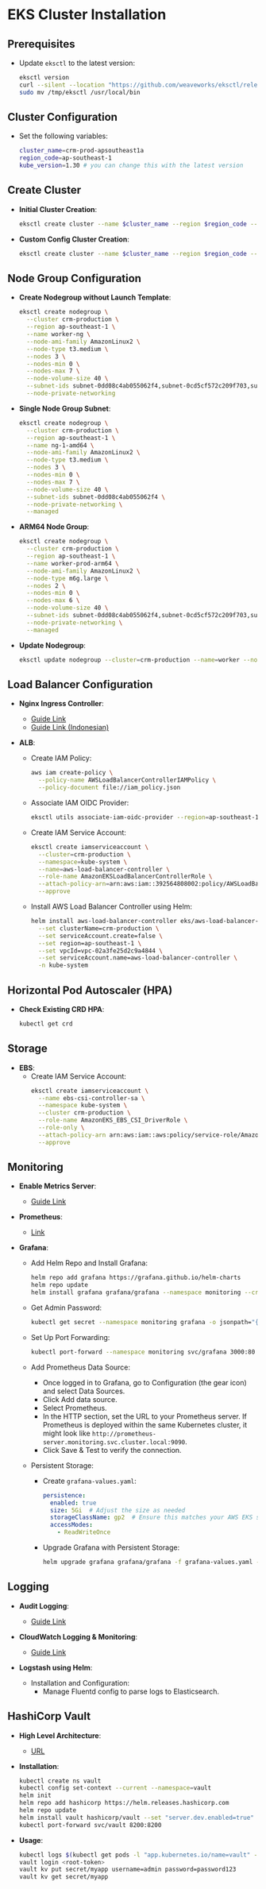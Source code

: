 # EKS Cluster Installation

## Prerequisites
- Update `eksctl` to the latest version:
  ```bash
  eksctl version
  curl --silent --location "https://github.com/weaveworks/eksctl/releases/latest/download/eksctl_$(uname -s)_amd64.tar.gz" | tar xz -C /tmp
  sudo mv /tmp/eksctl /usr/local/bin
  ```

## Cluster Configuration
- Set the following variables:
  ```bash
  cluster_name=crm-prod-apsoutheast1a
  region_code=ap-southeast-1
  kube_version=1.30 # you can change this with the latest version
  ```

## Create Cluster
- **Initial Cluster Creation**:
  ```bash
  eksctl create cluster --name $cluster_name --region $region_code --version $kube_version --without-nodegroup --node-private-networking
  ```

- **Custom Config Cluster Creation**:
  ```bash
  eksctl create cluster --name $cluster_name --region $region_code --version $kube_version --vpc-private-subnets subnet-0d440336f7d4c4930,subnet-0e49933c68c4f809e,subnet-0c9321758150e24a1 --without-nodegroup
  ```

## Node Group Configuration
- **Create Nodegroup without Launch Template**:
  ```bash
  eksctl create nodegroup \
    --cluster crm-production \
    --region ap-southeast-1 \
    --name worker-ng \
    --node-ami-family AmazonLinux2 \
    --node-type t3.medium \
    --nodes 3 \
    --nodes-min 0 \
    --nodes-max 7 \
    --node-volume-size 40 \
    --subnet-ids subnet-0dd08c4ab055062f4,subnet-0cd5cf572c209f703,subnet-08d0d231e13f37ba2 \
    --node-private-networking
  ```

- **Single Node Group Subnet**:
  ```bash
  eksctl create nodegroup \
    --cluster crm-production \
    --region ap-southeast-1 \
    --name ng-1-amd64 \
    --node-ami-family AmazonLinux2 \
    --node-type t3.medium \
    --nodes 3 \
    --nodes-min 0 \
    --nodes-max 7 \
    --node-volume-size 40 \
    --subnet-ids subnet-0dd08c4ab055062f4 \
    --node-private-networking \
    --managed
  ```

- **ARM64 Node Group**:
  ```bash
  eksctl create nodegroup \
    --cluster crm-production \
    --region ap-southeast-1 \
    --name worker-prod-arm64 \
    --node-ami-family AmazonLinux2 \
    --node-type m6g.large \
    --nodes 2 \
    --nodes-min 0 \
    --nodes-max 6 \
    --node-volume-size 40 \
    --subnet-ids subnet-0dd08c4ab055062f4,subnet-0cd5cf572c209f703,subnet-08d0d231e13f37ba2 \
    --node-private-networking \
    --managed
  ```

- **Update Nodegroup**:
  ```bash
  eksctl update nodegroup --cluster=crm-production --name=worker --node-volume-size=40
  ```

## Load Balancer Configuration
- **Nginx Ingress Controller**:
  - [Guide Link](https://aws.amazon.com/blogs/containers/exposing-kubernetes-applications-part-3-nginx-ingress-controller/)
  - [Guide Link (Indonesian)](https://aws.amazon.com/id/blogs/indonesia/mengekspos-aplikasi-kubernetes-bagian-3-nginx-ingress-controller/)

- **ALB**:
  - Create IAM Policy:
    ```bash
    aws iam create-policy \
      --policy-name AWSLoadBalancerControllerIAMPolicy \
      --policy-document file://iam_policy.json
    ```

  - Associate IAM OIDC Provider:
    ```bash
    eksctl utils associate-iam-oidc-provider --region=ap-southeast-1 --cluster=crm-production --approve
    ```

  - Create IAM Service Account:
    ```bash
    eksctl create iamserviceaccount \
      --cluster=crm-production \
      --namespace=kube-system \
      --name=aws-load-balancer-controller \
      --role-name AmazonEKSLoadBalancerControllerRole \
      --attach-policy-arn=arn:aws:iam::392564808002:policy/AWSLoadBalancerControllerIAMPolicy \
      --approve
    ```

  - Install AWS Load Balancer Controller using Helm:
    ```bash
    helm install aws-load-balancer-controller eks/aws-load-balancer-controller \
      --set clusterName=crm-production \
      --set serviceAccount.create=false \
      --set region=ap-southeast-1 \
      --set vpcId=vpc-02a3fe25d2c9a4844 \
      --set serviceAccount.name=aws-load-balancer-controller \
      -n kube-system
    ```

## Horizontal Pod Autoscaler (HPA)
- **Check Existing CRD HPA**:
  ```bash
  kubectl get crd
  ```

## Storage
- **EBS**:
  - Create IAM Service Account:
    ```bash
    eksctl create iamserviceaccount \
      --name ebs-csi-controller-sa \
      --namespace kube-system \
      --cluster crm-production \
      --role-name AmazonEKS_EBS_CSI_DriverRole \
      --role-only \
      --attach-policy-arn arn:aws:iam::aws:policy/service-role/AmazonEBSCSIDriverPolicy \
      --approve
    ```

## Monitoring
- **Enable Metrics Server**:
  - [Guide Link](#)

- **Prometheus**:
  - [Link](#)

- **Grafana**:
  - Add Helm Repo and Install Grafana:
    ```bash
    helm repo add grafana https://grafana.github.io/helm-charts
    helm repo update
    helm install grafana grafana/grafana --namespace monitoring --create-namespace
    ```

  - Get Admin Password:
    ```bash
    kubectl get secret --namespace monitoring grafana -o jsonpath="{.data.admin-password}" | base64 --decode ; echo
    ```

  - Set Up Port Forwarding:
    ```bash
    kubectl port-forward --namespace monitoring svc/grafana 3000:80
    ```

  - Add Prometheus Data Source:
    - Once logged in to Grafana, go to Configuration (the gear icon) and select Data Sources.
    - Click Add data source.
    - Select Prometheus.
    - In the HTTP section, set the URL to your Prometheus server. If Prometheus is deployed within the same Kubernetes cluster, it might look like `http://prometheus-server.monitoring.svc.cluster.local:9090`.
    - Click Save & Test to verify the connection.

  - Persistent Storage:
    - Create `grafana-values.yaml`:
      ```yaml
      persistence:
        enabled: true
        size: 5Gi  # Adjust the size as needed
        storageClassName: gp2  # Ensure this matches your AWS EKS storage class
        accessModes:
          - ReadWriteOnce
      ```

    - Upgrade Grafana with Persistent Storage:
      ```bash
      helm upgrade grafana grafana/grafana -f grafana-values.yaml --namespace monitoring
      ```

## Logging
- **Audit Logging**:
  - [Guide Link](#)

- **CloudWatch Logging & Monitoring**:
  - [Guide Link](#)

- **Logstash using Helm**:
  - Installation and Configuration:
    - Manage Fluentd config to parse logs to Elasticsearch.

## HashiCorp Vault
- **High Level Architecture**:
  - [URL](#)

- **Installation**:
  ```bash
  kubectl create ns vault
  kubectl config set-context --current --namespace=vault
  helm init
  helm repo add hashicorp https://helm.releases.hashicorp.com
  helm repo update
  helm install vault hashicorp/vault --set "server.dev.enabled=true"
  kubectl port-forward svc/vault 8200:8200
  ```

- **Usage**:
  ```bash
  kubectl logs $(kubectl get pods -l "app.kubernetes.io/name=vault" -o jsonpath="{.items[0].metadata.name}")
  vault login <root-token>
  vault kv put secret/myapp username=admin password=password123
  vault kv get secret/myapp
  ```
